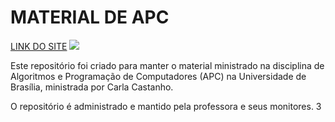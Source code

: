 # MATERIAL DE APC

[LINK DO SITE](https://github.com/carlacastanho/Material-de-APC)
![](assetssite.jpeg) 

Este repositório foi criado para manter o material ministrado na disciplina de Algoritmos e Programação de Computadores (APC) na Universidade de Brasília, ministrada por Carla Castanho.

O repositório é administrado e mantido pela professora e seus monitores.
3